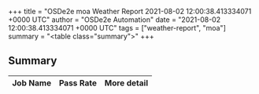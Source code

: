 +++
title = "OSDe2e moa Weather Report 2021-08-02 12:00:38.413334071 +0000 UTC"
author = "OSDe2e Automation"
date = "2021-08-02 12:00:38.413334071 +0000 UTC"
tags = ["weather-report", "moa"]
summary = "<table class=\"summary\"></table>"
+++
## Summary

| Job Name | Pass Rate | More detail |
|----------|-----------|-------------|




